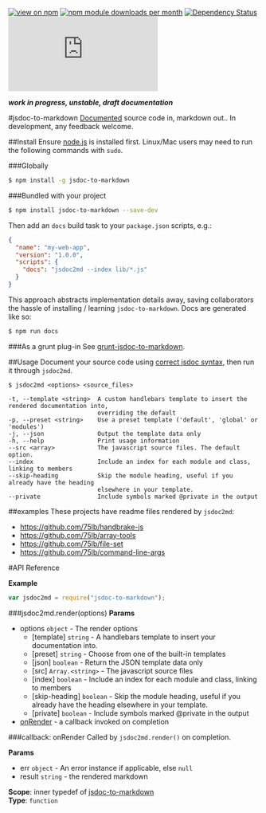 [![view on npm](http://img.shields.io/npm/v/jsdoc-to-markdown.svg)](https://www.npmjs.org/package/jsdoc-to-markdown)
[![npm module downloads per month](http://img.shields.io/npm/dm/jsdoc-to-markdown.svg)](https://www.npmjs.org/package/jsdoc-to-markdown)
[![Dependency Status](https://david-dm.org/75lb/jsdoc-to-markdown.svg)](https://david-dm.org/75lb/jsdoc-to-markdown)
![Analytics](https://ga-beacon.appspot.com/UA-27725889-32/jsdoc-to-markdown/README.md?pixel)

***work in progress, unstable, draft documentation***

#jsdoc-to-markdown
[Documented](http://usejsdoc.org) source code in, markdown out.. In development, any feedback welcome.

##Install
Ensure [node.js](http://nodejs.org) is installed first. Linux/Mac users may need to run the following commands with `sudo`.

###Globally
```sh
$ npm install -g jsdoc-to-markdown
```

###Bundled with your project
```sh
$ npm install jsdoc-to-markdown --save-dev
```

Then add an `docs` build task to your `package.json` scripts, e.g.:
```json
{
  "name": "my-web-app",
  "version": "1.0.0",
  "scripts": {
    "docs": "jsdoc2md --index lib/*.js"
  }
}
```
This approach abstracts implementation details away, saving collaborators the hassle of installing / learning `jsdoc-to-markdown`. Docs are generated like so:

```sh
$ npm run docs
```

###As a grunt plug-in
See [grunt-jsdoc-to-markdown](https://github.com/75lb/grunt-jsdoc-to-markdown).

##Usage
Document your source code using [correct jsdoc syntax](http://usejsdoc.org), then run it through `jsdoc2md`. 
```
$ jsdoc2md <options> <source_files>

-t, --template <string>  A custom handlebars template to insert the rendered documentation into,
                         overriding the default
-p, --preset <string>    Use a preset template ('default', 'global' or 'modules')
-j, --json               Output the template data only
-h, --help               Print usage information
--src <array>            The javascript source files. The default option.
--index                  Include an index for each module and class, linking to members
--skip-heading           Skip the module heading, useful if you already have the heading
                         elsewhere in your template.
--private                Include symbols marked @private in the output
```

##examples
These projects have readme files rendered by `jsdoc2md`:
* https://github.com/75lb/handbrake-js
* https://github.com/75lb/array-tools
* https://github.com/75lb/file-set
* https://github.com/75lb/command-line-args

#API Reference
<a name="module_jsdoc-to-markdown"></a>

  
**Example**  
```js
var jsdoc2md = require("jsdoc-to-markdown");
```
<a name="module_jsdoc-to-markdown.render"></a>
###jsdoc2md.render(options)
**Params**

- options `object` - The render options
  - [template] `string` - A handlebars template to insert your documentation into.
  - [preset] `string` - Choose from one of the built-in templates
  - [json] `boolean` - Return the JSON template data only
  - [src] `Array.<string>` - The javascript source files
  - [index] `boolean` - Include an index for each module and class, linking to members
  - [skip-heading] `boolean` - Skip the module heading, useful if you already have the heading elsewhere in your template.
  - [private] `boolean` - Include symbols marked @private in the output
-  [onRender](#module_jsdoc-to-markdown.onRender) - a callback invoked on completion

<a name="module_jsdoc-to-markdown.onRender"></a>
###callback: onRender
Called by `jsdoc2md.render()` on completion.

**Params**

- err `object` - An error instance if applicable, else `null`
- result `string` - the rendered markdown

**Scope**: inner typedef of [jsdoc-to-markdown](#module_jsdoc-to-markdown)  
**Type**: `function`  

